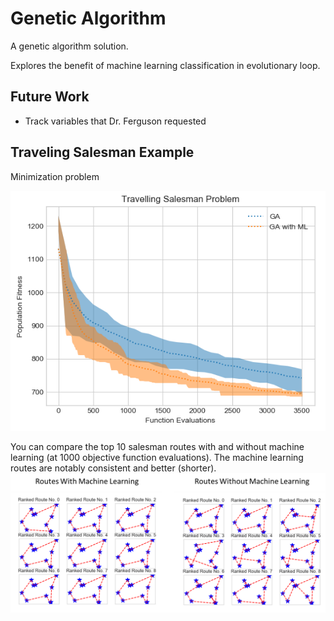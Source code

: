 # Genetic Algorithm

A genetic algorithm solution.

Explores the benefit of machine learning classification in evolutionary loop.

## Future Work

* Track variables that Dr. Ferguson requested

## Traveling Salesman Example

Minimization problem

![Travelling Salesman](assets/travelling_salesman.png)

You can compare the top 10 salesman routes with and without machine learning (at 1000 objective function evaluations). The machine learning routes are notably consistent and better (shorter).
![Routes Comparison](assets/routes_comparison.png)




